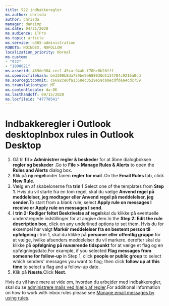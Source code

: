 ```yaml
---
title: 922 indbakkeregler
ms.author: chrisda
author: chrisda
manager: dansimp
ms.date: 04/21/2020
ms.audience: ITPro
ms.topic: article
ms.service: o365-administration
ROBOTS: NOINDEX, NOFOLLOW
localization_priority: Normal
ms.custom:
- "922"
- "1800021"
ms.assetid: 469de984-cec1-45ca-94ab-f70bc6b28fff
ms.openlocfilehash: be3200b8da759be9e688030d1134784c9216a0cd
ms.sourcegitcommit: c6692ce0fa1358ec3529e59ca0ecdfdea4cdc759
ms.translationtype: MT
ms.contentlocale: da-DK
ms.lasthandoff: 09/15/2020
ms.locfileid: "47778541"
---
```

# <a name="inbox-rules-in-outlook-desktop"></a><span data-ttu-id="77a4e-102">Indbakkeregler i Outlook desktop</span><span class="sxs-lookup"><span data-stu-id="77a4e-102">Inbox rules in Outlook Desktop</span></span>

1. <span data-ttu-id="77a4e-103">Gå til **fil > Administrer regler & beskeder** for at åbne dialogboksen **regler og beskeder** .</span><span class="sxs-lookup"><span data-stu-id="77a4e-103">Go to **File > Manage Rules & Alerts** to open the **Rules and Alerts** dialog box.</span></span>
2. <span data-ttu-id="77a4e-104">Klik på **ny regel**under fanen **regler for mail** .</span><span class="sxs-lookup"><span data-stu-id="77a4e-104">On the **Email Rules** tab, click **New Rule**.</span></span>
3. <span data-ttu-id="77a4e-105">Vælg en af skabelonerne fra **trin 1**.</span><span class="sxs-lookup"><span data-stu-id="77a4e-105">Select one of the templates from **Step 1**.</span></span> <span data-ttu-id="77a4e-106">Hvis du vil starte fra en tom regel, skal du vælge **Anvend regel på meddelelser, jeg modtager eller Anvend regel på meddelelser, jeg sender**.</span><span class="sxs-lookup"><span data-stu-id="77a4e-106">To start from a blank rule, select **Apply rule on messages I receive or Apply rule on messages I send**.</span></span>
4. <span data-ttu-id="77a4e-107">I **trin 2: Rediger feltet Beskrivelse af regel**skal du klikke på eventuelle understregede indstillinger for at angive dem.</span><span class="sxs-lookup"><span data-stu-id="77a4e-107">In the **Step 2: Edit the rule description box**, click on any underlined options to set them.</span></span> <span data-ttu-id="77a4e-108">Hvis du for eksempel har valgt **Markér meddelelser fra en bestemt person til opfølgning** i trin 1, skal du klikke på **personer eller offentlig gruppe** for at vælge, hvilke afsenders meddelelser du vil markere. derefter skal du klikke på **opfølgning på nuværende tidspunkt** for at vælge et flag og en opfølgningsdato.</span><span class="sxs-lookup"><span data-stu-id="77a4e-108">For example, if you selected **Flag messages from someone for follow-up** in Step 1, click **people or public group** to select which senders' messages you want to flag; then click **follow up at this time** to select a flag and a follow-up date.</span></span>
5. <span data-ttu-id="77a4e-109">Klik på **Næste**.</span><span class="sxs-lookup"><span data-stu-id="77a4e-109">Click **Next**.</span></span>

<span data-ttu-id="77a4e-110">Hvis du vil have mere at vide om, hvordan du arbejder med indbakkeregler, skal du se [administrere mails ved hjælp af regler](https://support.office.com/article/manage-email-messages-by-using-rules-c24f5dea-9465-4df4-ad17-a50704d66c59).</span><span class="sxs-lookup"><span data-stu-id="77a4e-110">For additional information on how to work with inbox rules please see [Manage email messages by using rules](https://support.office.com/article/manage-email-messages-by-using-rules-c24f5dea-9465-4df4-ad17-a50704d66c59).</span></span>
